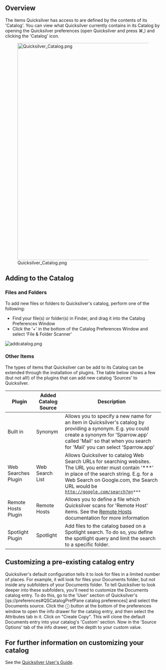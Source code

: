 ## Overview

The items Quicksilver has access to are defined by the contents of its
'Catalog'. You can view what Quicksilver currently contains in its
Catalog by opening the Quicksilver preferences (open Quicksilver and
press ⌘,) and clicking the 'Catalog' icon.

<figure>
<img src="Quicksilver_Catalog.png" title="Quicksilver_Catalog.png"
width="700" alt="Quicksilver_Catalog.png" />
<figcaption aria-hidden="true">Quicksilver_Catalog.png</figcaption>
</figure>

## Adding to the Catalog

### Files and Folders

To add new files or folders to Quicksilver's catalog, perform one of the
following:

-   Find your file(s) or folder(s) in Finder, and drag it into the
    Catalog Preferences Window
-   Click the '+' in the bottom of the Catalog Preferences Window and
    select 'File & Folder Scanner'

![](addcatalog.png "addcatalog.png")

### Other Items

The types of items that Quicksilver can be add to its Catalog can be
extended through the installation of plugins. The table below shows a
few (but not all!) of the plugins that can add new catalog 'Sources' to
Quicksilver.

| Plugin              | Added Catalog Source | Description                                                                                                                                                                                                                                                                 |
|---------------------|----------------------|-----------------------------------------------------------------------------------------------------------------------------------------------------------------------------------------------------------------------------------------------------------------------------|
| Built in            | Synonym              | Allows you to specify a new name for an item in Quicksilver's catalog by providing a synonym. E.g. you could create a synonym for 'Sparrow.app' called 'Mail' so that when you search for 'Mail' you can select 'Sparrow.app'                                               |
| Web Searches Plugin | Web Search List      | Allows Quicksilver to catalog Web Search URLs for searching websites. The URL you enter must contain '\*\*\*' in place of the search string. E.g. for a Web Search on Google.com, the Search URL would be [`http://google.com/search?q=`](http://google.com/search?q=)`***` |
| Remote Hosts Plugin | Remote Hosts         | Allows you to define a file which Quicksilver scans for 'Remote Host' items. See the [Remote Hosts](Remote_Hosts "wikilink") documentation for more information                                                                                                             |
| Spotlight Plugin    | Spotlight            | Add files to the catalog based on a Spotlight search. To do so, you define the spotlight query and limit the search to a specific folder.                                                                                                                                   |

## Customizing a pre-existing catalog entry

Quicksilver's default configuration tells it to look for files in a
limited number of places. For example, it will look for files your
Documents folder, but not inside any subfolders of your Documents
folder. To tell Quicksilver to look deeper into these subfolders, you'll
need to customize the Documents catalog entry. To do this, go to the
'User' section of Quicksilver's \[qs://preferences#QSCatalogPrefPane
catalog preferences\] and select the Documents source. Click the ⓘ
button at the bottom of the preferences window to open the info drawer
for the catalog entry, and then select the Attributes tab in it. Click
on "Create Copy". This will clone the default Documents entry into your
catalog's 'Custom' section. Now in the 'Source Options' tab of the info
drawer, set the depth to your custom value.

## For further information on customizing your catalog

See the [Quicksilver User's Guide](Quicksilver_User's_Guide "wikilink").